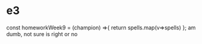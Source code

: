 # e3
const homeworkWeek9 = (champion) =>{
   return spells.map(v=>spells)
};
am dumb, not sure is right or no
